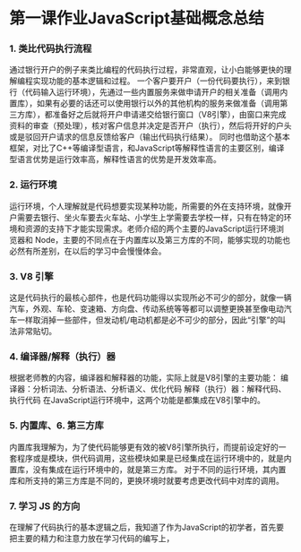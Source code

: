 # 第一课作业JavaScript基础概念总结

###  1. 类比代码执行流程

通过银行开户的例子来类比编程的代码执行过程，非常直观，让小白能够更快的理解编程实现功能的基本逻辑和过程。
一个客户要开户（一份代码要执行），来到银行（代码输入运行环境），先通过一些内置服务来做申请开户的相关准备（调用内置库），如果有必要的话还可以使用银行以外的其他机构的服务来做准备（调用第三方库），都准备好之后就将开户申请递交给银行窗口（V8引擎），由窗口来完成资料的审查（预处理），核对客户信息并决定是否开户（执行），然后将开好的户头或是驳回开户请求的信息反馈给客户（输出代码执行结果）。
同时也借助这个基本框架，对比了C++等编译型语言，和JavaScript等解释性语言的主要区别，编译型语言优势是运行效率高，解释性语言的优势是开发效率高。

###  2. 运行环境
运行环境，个人理解就是代码想要实现某种功能，所需要的外在支持环境，就像开户需要去银行、坐火车要去火车站、小学生上学需要去学校一样，只有在特定的环境和资源的支持下才能实现需求。老师介绍的两个主要的JavaScript运行环境浏览器和 Node，主要的不同点在于内置库以及第三方库的不同，能够实现的功能也必然有所差别，在以后的学习中会慢慢体会。

###  3. V8 引擎
这是代码执行的最核心部件，也是代码功能得以实现所必不可少的部分，就像一辆汽车，外观、车轮、变速箱、方向盘、传动系统等等都可以调整更换甚至像电动汽车一样取消掉一些部件，但发动机/电动机都是必不可少的部分，因此“引擎”的叫法非常贴切。

###  4. 编译器/解释（执行）器
根据老师教的内容，编译器和解释器的功能，实际上就是V8引擎的主要功能：
编译器：分析词法、分析语法、分析语义、优化代码
解释（执行）器：解释代码、执行代码
在JavaScript运行环境中，这两个功能是都集成在V8引擎中的。

###  5. 内置库、6. 第三方库
内置库我理解为，为了使代码能够更有效的被V8引擎所执行，而提前设定好的一套程序或是模块，供代码调用，这些模块如果是已经集成在运行环境中的，就是内置库，没有集成在运行环境中的，就是第三方库。
对于不同的运行环境，其内置库和所支持的第三方库是不同的，更换环境时就要考虑更改代码中对库的调用。

### 7. 学习 JS 的方向
在理解了代码执行的基本逻辑之后，我知道了作为JavaScript的初学者，首先要把主要的精力和注意力放在学习代码的编写上，







